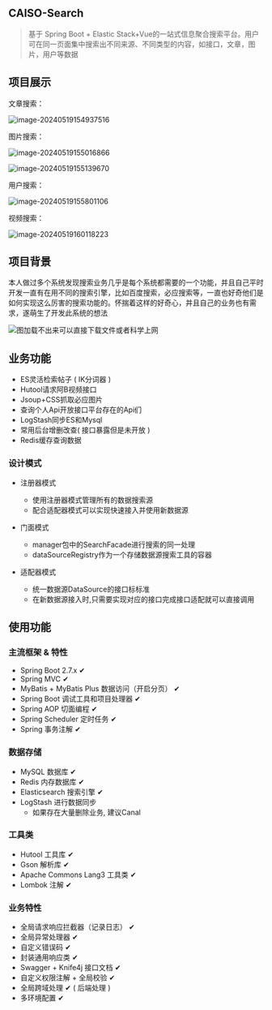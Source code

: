 ## CAISO-Search

> 基于 Spring Boot + Elastic Stack+Vue的一站式信息聚合搜索平台。用户可在同一页面集中搜索出不同来源、不同类型的内容，如接口，文章，图片，用户等数据



## 项目展示

文章搜索：

![image-20240519154937516](assets/image-20240519154937516.png)

图片搜索：

![image-20240519155016866](assets/image-20240519155016866.png)



![image-20240519155139670](assets/image-20240519155139670.png)

用户搜索：

![image-20240519155801106](assets/image-20240519155801106.png)





视频搜索：

![image-20240519160118223](assets/image-20240519160118223.png)









## 项目背景

本人做过多个系统发现搜索业务几乎是每个系统都需要的一个功能，并且自己平时开发一直有在用不同的搜索引擎，比如百度搜索，必应搜索等，一直也好奇他们是如何实现这么厉害的搜索功能的。怀揣着这样的好奇心，并且自己的业务也有需求，遂萌生了开发此系统的想法



![图加载不出来可以直接下载文件或者科学上网](简单架构.png)

## 业务功能

- ES灵活检索帖子 ( IK分词器 )
- Hutool请求阿B视频接口
- Jsoup+CSS抓取必应图片
- 查询个人Api开放接口平台存在的Api们
- LogStash同步ES和Mysql
- 常用后台增删改查( 接口暴露但是未开放 )
- Redis缓存查询数据

### 设计模式

- 注册器模式
    - 使用注册器模式管理所有的数据搜索源
    - 配合适配器模式可以实现快速接入并使用新数据源

- 门面模式
    - manager包中的SearchFacade进行搜索的同一处理
    - dataSourceRegistry作为一个存储数据源搜索工具的容器

- 适配器模式
    - 统一数据源DataSource的接口标标准
    - 在新数据源接入时,只需要实现对应的接口完成接口适配就可以直接调用

## 使用功能

### 主流框架 & 特性

- Spring Boot 2.7.x ✔
- Spring MVC ✔
- MyBatis + MyBatis Plus 数据访问（开启分页） ✔
- Spring Boot 调试工具和项目处理器 ✔
- Spring AOP 切面编程 ✔
- Spring Scheduler 定时任务 ✔
- Spring 事务注解 ✔

### 数据存储

- MySQL 数据库 ✔
- Redis 内存数据库 ✔
- Elasticsearch 搜索引擎 ✔
- LogStash 进行数据同步
    - 如果存在大量删除业务, 建议Canal

### 工具类

- Hutool 工具库 ✔
- Gson 解析库 ✔
- Apache Commons Lang3 工具类 ✔
- Lombok 注解 ✔

### 业务特性

- 全局请求响应拦截器（记录日志） ✔
- 全局异常处理器 ✔
- 自定义错误码 ✔
- 封装通用响应类 ✔
- Swagger + Knife4j 接口文档 ✔
- 自定义权限注解 + 全局校验 ✔
- 全局跨域处理 ✔ ( 后端处理 )
- 多环境配置 ✔



